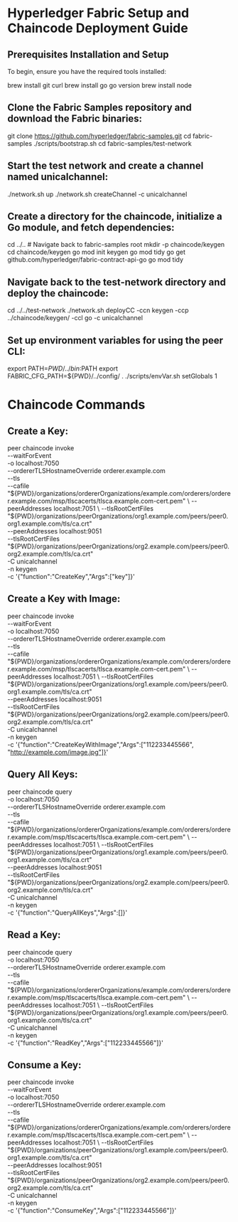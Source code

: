 # Hyperledger Fabric Setup and Chaincode Deployment Guide

## Prerequisites Installation and Setup

To begin, ensure you have the required tools installed:

brew install git curl
brew install go
go version
brew install node

## Clone the Fabric Samples repository and download the Fabric binaries:

git clone https://github.com/hyperledger/fabric-samples.git
cd fabric-samples
./scripts/bootstrap.sh
cd fabric-samples/test-network

## Start the test network and create a channel named unicalchannel:

./network.sh up
./network.sh createChannel -c unicalchannel

## Create a directory for the chaincode, initialize a Go module, and fetch dependencies:

cd ../..  # Navigate back to fabric-samples root
mkdir -p chaincode/keygen
cd chaincode/keygen
go mod init keygen
go mod tidy
go get github.com/hyperledger/fabric-contract-api-go
go mod tidy


## Navigate back to the test-network directory and deploy the chaincode:

cd ../../test-network
./network.sh deployCC -ccn keygen -ccp ../chaincode/keygen/ -ccl go -c unicalchannel

## Set up environment variables for using the peer CLI:

export PATH=${PWD}/../bin:$PATH
export FABRIC_CFG_PATH=${PWD}/../config/
. ./scripts/envVar.sh
setGlobals 1

# Chaincode Commands


## Create a Key:

peer chaincode invoke \
  --waitForEvent \
  -o localhost:7050 \
  --ordererTLSHostnameOverride orderer.example.com \
  --tls \
  --cafile "${PWD}/organizations/ordererOrganizations/example.com/orderers/orderer.example.com/msp/tlscacerts/tlsca.example.com-cert.pem" \
  --peerAddresses localhost:7051 \
  --tlsRootCertFiles "${PWD}/organizations/peerOrganizations/org1.example.com/peers/peer0.org1.example.com/tls/ca.crt" \
  --peerAddresses localhost:9051 \
  --tlsRootCertFiles "${PWD}/organizations/peerOrganizations/org2.example.com/peers/peer0.org2.example.com/tls/ca.crt" \
  -C unicalchannel \
  -n keygen \
  -c '{"function":"CreateKey","Args":["key"]}'

## Create a Key with Image:
peer chaincode invoke \
  --waitForEvent \
  -o localhost:7050 \
  --ordererTLSHostnameOverride orderer.example.com \
  --tls \
  --cafile "${PWD}/organizations/ordererOrganizations/example.com/orderers/orderer.example.com/msp/tlscacerts/tlsca.example.com-cert.pem" \
  --peerAddresses localhost:7051 \
  --tlsRootCertFiles "${PWD}/organizations/peerOrganizations/org1.example.com/peers/peer0.org1.example.com/tls/ca.crt" \
  --peerAddresses localhost:9051 \
  --tlsRootCertFiles "${PWD}/organizations/peerOrganizations/org2.example.com/peers/peer0.org2.example.com/tls/ca.crt" \
  -C unicalchannel \
  -n keygen \
  -c '{"function":"CreateKeyWithImage","Args":["112233445566", "http://example.com/image.jpg"]}'

## Query All Keys:

peer chaincode query \
  -o localhost:7050 \
  --ordererTLSHostnameOverride orderer.example.com \
  --tls \
  --cafile "${PWD}/organizations/ordererOrganizations/example.com/orderers/orderer.example.com/msp/tlscacerts/tlsca.example.com-cert.pem" \
  --peerAddresses localhost:7051 \
  --tlsRootCertFiles "${PWD}/organizations/peerOrganizations/org1.example.com/peers/peer0.org1.example.com/tls/ca.crt" \
  --peerAddresses localhost:9051 \
  --tlsRootCertFiles "${PWD}/organizations/peerOrganizations/org2.example.com/peers/peer0.org2.example.com/tls/ca.crt" \
  -C unicalchannel \
  -n keygen \
  -c '{"function":"QueryAllKeys","Args":[]}'

## Read a Key:

peer chaincode query \
  -o localhost:7050 \
  --ordererTLSHostnameOverride orderer.example.com \
  --tls \
  --cafile "${PWD}/organizations/ordererOrganizations/example.com/orderers/orderer.example.com/msp/tlscacerts/tlsca.example.com-cert.pem" \
  --peerAddresses localhost:7051 \
  --tlsRootCertFiles "${PWD}/organizations/peerOrganizations/org1.example.com/peers/peer0.org1.example.com/tls/ca.crt" \
  -C unicalchannel \
  -n keygen \
  -c '{"function":"ReadKey","Args":["112233445566"]}'

## Consume a Key:

peer chaincode invoke \
  --waitForEvent \
  -o localhost:7050 \
  --ordererTLSHostnameOverride orderer.example.com \
  --tls \
  --cafile "${PWD}/organizations/ordererOrganizations/example.com/orderers/orderer.example.com/msp/tlscacerts/tlsca.example.com-cert.pem" \
  --peerAddresses localhost:7051 \
  --tlsRootCertFiles "${PWD}/organizations/peerOrganizations/org1.example.com/peers/peer0.org1.example.com/tls/ca.crt" \
  --peerAddresses localhost:9051 \
  --tlsRootCertFiles "${PWD}/organizations/peerOrganizations/org2.example.com/peers/peer0.org2.example.com/tls/ca.crt" \
  -C unicalchannel \
  -n keygen \
  -c '{"function":"ConsumeKey","Args":["112233445566"]}'
